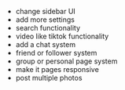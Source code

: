 - change sidebar UI
- add more settings
- search functionality
- video like tiktok functionality
- add a chat system
- friend or follower system
- group or personal page system
- make it pages responsive
- post multiple photos

